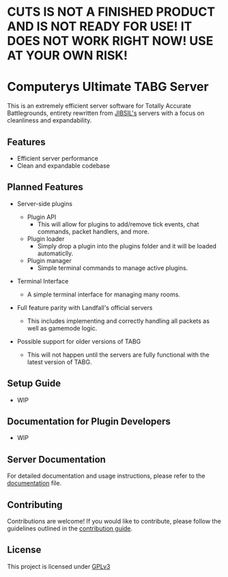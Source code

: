 # CUTS IS NOT A FINISHED PRODUCT AND IS NOT READY FOR USE! IT DOES NOT WORK RIGHT NOW! USE AT YOUR OWN RISK!

# Computerys Ultimate TABG Server

This is an extremely efficient server software for Totally Accurate Battlegrounds, entirety rewritten from [JIBSIL's](https://github.com/JIBSIL/TABGCommunityServer) servers with a focus on cleanliness and expandability.

## Features
- Efficient server performance
- Clean and expandable codebase

## Planned Features
- Server-side plugins
	- Plugin API
		- This will allow for plugins to add/remove tick events, chat commands, packet handlers, and more.
	- Plugin loader
		- Simply drop a plugin into the plugins folder and it will be loaded automaticlly.
	- Plugin manager
		- Simple terminal commands to manage active plugins.

- Terminal Interface
	- A simple terminal interface for managing many rooms.

- Full feature parity with Landfall's official servers
	- This includes implementing and correctly handling all packets as well as gamemode logic.

- Possible support for older versions of TABG
	- This will not happen until the servers are fully functional with the latest version of TABG.

## Setup Guide
- WIP

## Documentation for Plugin Developers
- WIP

## Server Documentation
For detailed documentation and usage instructions, please refer to the [documentation](documentation.md) file.

## Contributing
Contributions are welcome! If you would like to contribute, please follow the guidelines outlined in the [contribution guide](CONTRIBUTING.md).

## License
This project is licensed under [GPLv3](LICENSE)
